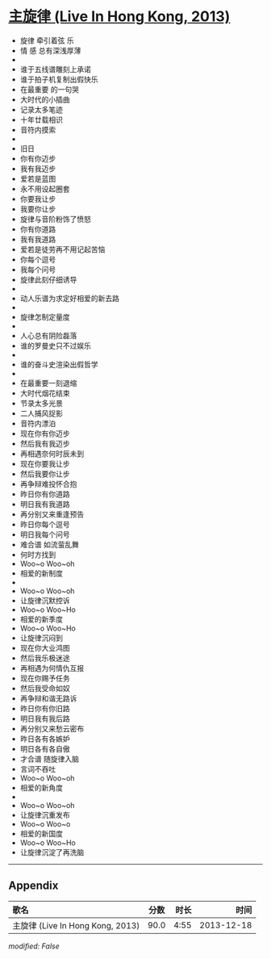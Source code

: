 # [主旋律 (Live In Hong Kong, 2013)](https://music.163.com/song?id=28160887)

* 旋律 牵引着弦 乐
* 情 感 总有深浅厚薄
* 
* 谁于五线谱雕刻上承诺
* 谁于拍子机复制出假快乐
* 在最重要 的一句哭
* 大时代的小插曲
* 记录太多笔迹
* 十年廿载相识
* 音符内摸索
* 
* 旧日
* 你有你迈步
* 我有我迈步
* 爱若是蓝图
* 永不用设起圈套
* 你要我让步
* 我要你让步
* 旋律与音阶粉饰了愤怒
* 你有你道路
* 我有我道路
* 爱若是徒劳再不用记起苦恼
* 你每个逗号
* 我每个问号
* 旋律此刻仔细诱导
* 
* 动人乐谱为求定好相爱的新去路
* 
* 旋律怎制定量度
* 
* 人心总有阴险磊落
* 谁的罗曼史只不过娱乐
* 
* 谁的奋斗史渲染出假哲学
* 
* 在最重要一刻退缩
* 大时代烟花结束
* 节录太多光景
* 二人捕风捉影
* 音符内漂泊
* 现在你有你迈步
* 然后我有我迈步
* 再相遇奈何时辰未到
* 现在你要我让步
* 然后我要你让步
* 再争辩难投怀合抱
* 昨日你有你道路
* 明日我有我道路
* 再分别又来重逢预告
* 昨日你每个逗号
* 明日我每个问号
* 难合谱  如流萤乱舞
* 何时方找到
* Woo~o Woo~oh
* 相爱的新制度
* 
* Woo~o Woo~oh
* 让旋律沉默控诉
* Woo~o Woo~Ho
* 相爱的新季度
* Woo~o Woo~Ho
* 让旋律沉闷到
* 现在你大业鸿图
* 然后我乐极迷途
* 再相遇为何情仇互报
* 现在你赐予任务
* 然后我受命如奴
* 再争辩和谐无路诉
* 昨日你有你旧路
* 明日我有我后路
* 再分别又来愁云密布
* 昨日各有各嫉妒
* 明日各有各自傲
* 才合谱  随旋律入脑
* 言词不吞吐
* Woo~o Woo~oh
* 相爱的新角度
* 
* Woo~o Woo~oh
* 让旋律沉重发布
* Woo~o Woo~o
* 相爱的新国度
* Woo~o Woo~Ho
* 让旋律沉淀了再洗脑


---

## Appendix

|歌名|分数|时长|时间|
|:---|:---:|---:|---:|
|主旋律 (Live In Hong Kong, 2013)|90.0|4:55|2013-12-18

*modified: False*